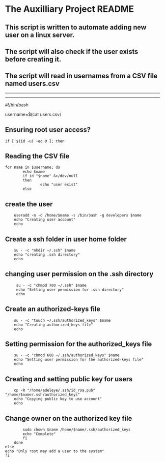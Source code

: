 # The Auxilliary Project README

## This script is written to automate adding new user on a linux server.
## The script will also check if the user exists before creating it.
## The script will read in usernames from a CSV file named users.csv
___
___

#!/bin/bash

username=$(cat users.csv)

## Ensuring root user access?
    if [ $(id -u) -eq 0 ]; then

## Reading the CSV file
	for name in $username; do
        	echo $name
        	if id "$name" &>/dev/null
        	then
            		echo "user exist"
        	else
## create the user
        useradd -m -d /home/$name -s /bin/bash -g developers $name
        echo "Creating user account"
        echo

## Create a ssh folder in user home folder
        su - -c "mkdir ~/.ssh" $name
        echo "creating .ssh directory"
        echo

## changing user permission on the .ssh directory
         su - -c "chmod 700 ~/.ssh" $name
         echo "Setting user permission for .ssh directory"
         echo

## Create an authorized-keys file
        su - -c "touch ~/.ssh/authorized_keys" $name
        echo "Creating authorized_keys file"
        echo

## Setting permission for the authorized_keys file
        su - -c "chmod 600 ~/.ssh/authorized_keys" $name
        echo "Setting user permission for the authorized-keys file"
        echo

## Creating and setting public key for users
        cp -R "/home/adeleye/.ssh/id_rsa.pub" "/home/$name/.ssh/authorized_keys"
        echo "Copying public key to use account"
        echo

## Change owner on the authorized key file
            sudo chown $name /home/$name/.ssh/authorized_keys
            echo "Complete"
            fi
        done
    else
    echo "Only root may add a user to the system"
    fi
